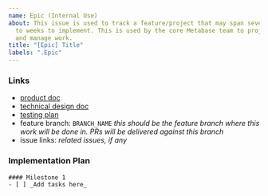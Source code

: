 ```yaml
---
name: Epic (Internal Use)
about: This issue is used to track a feature/project that may span several days
  to weeks to implement. This is used by the core Metabase team to project plan
  and manage work.
title: "[Epic] Title"
labels: ".Epic"
---
```


### Links

- [product doc](LINK_TO_PRODUCT_DOC)
- [technical design doc](LINK_TO_TECHNICAL_DESIGN_DOC)
- [testing plan](LINK_TO_TESTING_PLAN)
- feature branch: `BRANCH_NAME` _this should be the feature branch where this work will be done in. PRs will be delivered against this branch_
- issue links: _related issues, if any_

### Implementation Plan

```[tasklist]
#### Milestone 1
- [ ] _Add tasks here_
```
